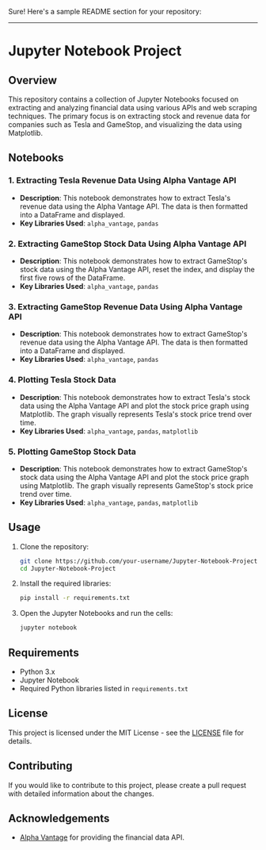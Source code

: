 Sure! Here's a sample README section for your repository:

---

# Jupyter Notebook Project

## Overview

This repository contains a collection of Jupyter Notebooks focused on extracting and analyzing financial data using various APIs and web scraping techniques. The primary focus is on extracting stock and revenue data for companies such as Tesla and GameStop, and visualizing the data using Matplotlib.

## Notebooks

### 1. Extracting Tesla Revenue Data Using Alpha Vantage API
- **Description**: This notebook demonstrates how to extract Tesla's revenue data using the Alpha Vantage API. The data is then formatted into a DataFrame and displayed.
- **Key Libraries Used**: `alpha_vantage`, `pandas`

### 2. Extracting GameStop Stock Data Using Alpha Vantage API
- **Description**: This notebook demonstrates how to extract GameStop's stock data using the Alpha Vantage API, reset the index, and display the first five rows of the DataFrame.
- **Key Libraries Used**: `alpha_vantage`, `pandas`

### 3. Extracting GameStop Revenue Data Using Alpha Vantage API
- **Description**: This notebook demonstrates how to extract GameStop's revenue data using the Alpha Vantage API. The data is then formatted into a DataFrame and displayed.
- **Key Libraries Used**: `alpha_vantage`, `pandas`

### 4. Plotting Tesla Stock Data
- **Description**: This notebook demonstrates how to extract Tesla's stock data using the Alpha Vantage API and plot the stock price graph using Matplotlib. The graph visually represents Tesla's stock price trend over time.
- **Key Libraries Used**: `alpha_vantage`, `pandas`, `matplotlib`

### 5. Plotting GameStop Stock Data
- **Description**: This notebook demonstrates how to extract GameStop's stock data using the Alpha Vantage API and plot the stock price graph using Matplotlib. The graph visually represents GameStop's stock price trend over time.
- **Key Libraries Used**: `alpha_vantage`, `pandas`, `matplotlib`

## Usage

1. Clone the repository:
   ```bash
   git clone https://github.com/your-username/Jupyter-Notebook-Project.git
   cd Jupyter-Notebook-Project
   ```

2. Install the required libraries:
   ```bash
   pip install -r requirements.txt
   ```

3. Open the Jupyter Notebooks and run the cells:
   ```bash
   jupyter notebook
   ```

## Requirements

- Python 3.x
- Jupyter Notebook
- Required Python libraries listed in `requirements.txt`

## License

This project is licensed under the MIT License - see the [LICENSE](LICENSE) file for details.

## Contributing

If you would like to contribute to this project, please create a pull request with detailed information about the changes.

## Acknowledgements

- [Alpha Vantage](https://www.alphavantage.co/) for providing the financial data API.

